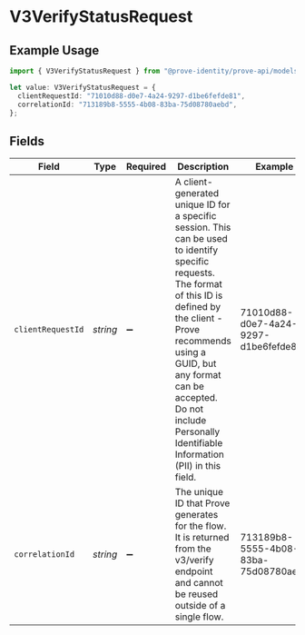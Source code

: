 # V3VerifyStatusRequest

## Example Usage

```typescript
import { V3VerifyStatusRequest } from "@prove-identity/prove-api/models/components";

let value: V3VerifyStatusRequest = {
  clientRequestId: "71010d88-d0e7-4a24-9297-d1be6fefde81",
  correlationId: "713189b8-5555-4b08-83ba-75d08780aebd",
};
```

## Fields

| Field                                                                                                                                                                                                                                                                                        | Type                                                                                                                                                                                                                                                                                         | Required                                                                                                                                                                                                                                                                                     | Description                                                                                                                                                                                                                                                                                  | Example                                                                                                                                                                                                                                                                                      |
| -------------------------------------------------------------------------------------------------------------------------------------------------------------------------------------------------------------------------------------------------------------------------------------------- | -------------------------------------------------------------------------------------------------------------------------------------------------------------------------------------------------------------------------------------------------------------------------------------------- | -------------------------------------------------------------------------------------------------------------------------------------------------------------------------------------------------------------------------------------------------------------------------------------------- | -------------------------------------------------------------------------------------------------------------------------------------------------------------------------------------------------------------------------------------------------------------------------------------------- | -------------------------------------------------------------------------------------------------------------------------------------------------------------------------------------------------------------------------------------------------------------------------------------------- |
| `clientRequestId`                                                                                                                                                                                                                                                                            | *string*                                                                                                                                                                                                                                                                                     | :heavy_minus_sign:                                                                                                                                                                                                                                                                           | A client-generated unique ID for a specific session. This can be used to identify specific requests. The format of this ID is defined by the client - Prove recommends using a GUID, but any format can be accepted. Do not include Personally Identifiable Information (PII) in this field. | 71010d88-d0e7-4a24-9297-d1be6fefde81                                                                                                                                                                                                                                                         |
| `correlationId`                                                                                                                                                                                                                                                                              | *string*                                                                                                                                                                                                                                                                                     | :heavy_minus_sign:                                                                                                                                                                                                                                                                           | The unique ID that Prove generates for the flow. It is returned from the v3/verify endpoint and cannot be reused outside of a single flow.                                                                                                                                                   | 713189b8-5555-4b08-83ba-75d08780aebd                                                                                                                                                                                                                                                         |